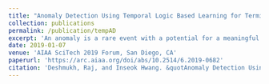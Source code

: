 ```yaml
---
title: "Anomaly Detection Using Temporal Logic Based Learning for Terminal Airspace Operations"
collection: publications
permalink: /publication/tempAD
excerpt: 'An anomaly is a rare event with a potential for a meaningful operational or safety relatedrisk.  To assist air traffic controllers (ATCs) with airspace operation while ensuring highefficiency and safety, it is important to understand aircraft anomalies as observed by ATCs, andto analyze how operational anomalies are monitored. Modern data-mining and time-series dataanalysis techniques are powerful tools to generate anomaly detection models through machinelearning, so that normal and abnormal time-series data can be identified. In this paper, wepropose a temporal logic based learning algorithm that can generate data driven models foranomaly detection in the terminal airspace operations, which are easy to be interpreted innatural language and can express system properties such as human-readable bounds on timeand physical parameters, thereby facilitating human feedback.  The proposed algorithm isdemonstrated with real terminal airspace surveillance data, obtained from Airport SurfaceDetection Equipment - Model X (ASDE-X) and Terminal Automation Information Service (TAIS) datasets.'
date: 2019-01-07
venue: 'AIAA SciTech 2019 Forum, San Diego, CA'
paperurl: 'https://arc.aiaa.org/doi/abs/10.2514/6.2019-0682'
citation: 'Deshmukh, Raj, and Inseok Hwang. &quotAnomaly Detection Using Temporal Logic Based Learning for Terminal Airspace Operations.&quot <i>AIAA Scitech 2019 Forum</>. 2019.'
---
```

